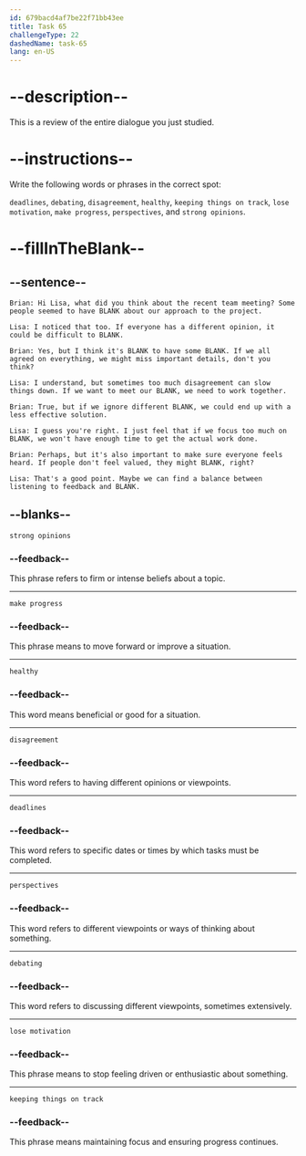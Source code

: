 ```yaml
---
id: 679bacd4af7be22f71bb43ee
title: Task 65
challengeType: 22
dashedName: task-65
lang: en-US
---
```


<!-- REVIEW -->

# --description--

This is a review of the entire dialogue you just studied. 

# --instructions--

Write the following words or phrases in the correct spot:

`deadlines`, `debating`, `disagreement`, `healthy`, `keeping things on track`, `lose motivation`, `make progress`, `perspectives`, and `strong opinions`.

# --fillInTheBlank--

## --sentence--

`Brian: Hi Lisa, what did you think about the recent team meeting? Some people seemed to have BLANK about our approach to the project.`

`Lisa: I noticed that too. If everyone has a different opinion, it could be difficult to BLANK.`

`Brian: Yes, but I think it's BLANK to have some BLANK. If we all agreed on everything, we might miss important details, don't you think?`

`Lisa: I understand, but sometimes too much disagreement can slow things down. If we want to meet our BLANK, we need to work together.`

`Brian: True, but if we ignore different BLANK, we could end up with a less effective solution.`

`Lisa: I guess you're right. I just feel that if we focus too much on BLANK, we won't have enough time to get the actual work done.`

`Brian: Perhaps, but it's also important to make sure everyone feels heard. If people don't feel valued, they might BLANK, right?`

`Lisa: That's a good point. Maybe we can find a balance between listening to feedback and BLANK.`


## --blanks--

`strong opinions`

### --feedback--

This phrase refers to firm or intense beliefs about a topic.

---

`make progress`

### --feedback--

This phrase means to move forward or improve a situation.

---

`healthy`

### --feedback--

This word means beneficial or good for a situation.

---

`disagreement`

### --feedback--

This word refers to having different opinions or viewpoints.

---

`deadlines`

### --feedback--

This word refers to specific dates or times by which tasks must be completed.

---

`perspectives`

### --feedback--

This word refers to different viewpoints or ways of thinking about something.

---

`debating`

### --feedback--

This word refers to discussing different viewpoints, sometimes extensively.

---

`lose motivation`

### --feedback--

This phrase means to stop feeling driven or enthusiastic about something.

---

`keeping things on track`

### --feedback--

This phrase means maintaining focus and ensuring progress continues.
